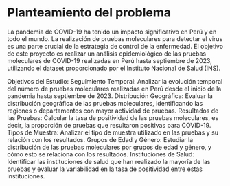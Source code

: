 # Planteamiento del problema

La pandemia de COVID-19 ha tenido un impacto significativo en Perú y en todo el mundo. La realización de pruebas moleculares para detectar el virus es una parte crucial de la estrategia de control de la enfermedad. El objetivo de este proyecto es realizar un análisis epidemiológico de las pruebas moleculares de COVID-19 realizadas en Perú hasta septiembre de 2023, utilizando el dataset proporcionado por el Instituto Nacional de Salud (INS).

Objetivos del Estudio:
Seguimiento Temporal: Analizar la evolución temporal del número de pruebas moleculares realizadas en Perú desde el inicio de la pandemia hasta septiembre de 2023.
Distribución Geográfica: Evaluar la distribución geográfica de las pruebas moleculares, identificando las regiones o departamentos con mayor actividad de pruebas.
Resultados de las Pruebas: Calcular la tasa de positividad de las pruebas moleculares, es decir, la proporción de pruebas que resultaron positivas para COVID-19.
Tipos de Muestra: Analizar el tipo de muestra utilizado en las pruebas y su relación con los resultados.
Grupos de Edad y Género: Estudiar la distribución de las pruebas moleculares por grupos de edad y género, y cómo esto se relaciona con los resultados.
Instituciones de Salud: Identificar las instituciones de salud que han realizado la mayoría de las pruebas y evaluar la variabilidad en la tasa de positividad entre estas instituciones.
